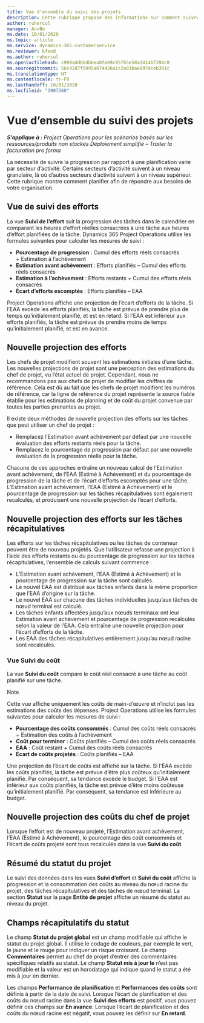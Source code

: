 ```yaml
---
title: Vue d’ensemble du suivi des projets
description: Cette rubrique propose des informations sur comment suivre la progression d’un projet et de la consommation des coûts.
author: ruhercul
manager: AnnBe
ms.date: 10/01/2020
ms.topic: article
ms.service: dynamics-365-customerservice
ms.reviewer: kfend
ms.author: ruhercul
ms.openlocfilehash: c998addbbdbbea8fe69c95f65e58a24146f394c8
ms.sourcegitcommit: 56c42d7f5995a674426a1c2a81bae897dceb391c
ms.translationtype: HT
ms.contentlocale: fr-FR
ms.lasthandoff: 10/01/2020
ms.locfileid: "3907360"
---
```

# <a name="project-tracking-overview"></a>Vue d’ensemble du suivi des projets

_**S’applique à :** Project Operations pour les scénarios basés sur les ressources/produits non stockés Déploiement simplifié – Traiter la facturation pro forma_

La nécessité de suivre la progression par rapport à une planification varie par secteur d’activité. Certains secteurs d’activité suivent à un niveau granulaire, là où d’autres secteurs d’activité suivent à un niveau supérieur. Cette rubrique montre comment planifier afin de répondre aux besoins de votre organisation.

## <a name="effort-tracking-view"></a>Vue de suivi des efforts

La vue **Suivi de l’effort** suit la progression des tâches dans le calendrier en comparant les heures d’effort réelles consacrées à une tâche aux heures d’effort planifiées de la tâche. Dynamics 365 Project Operations utilise les formules suivantes pour calculer les mesures de suivi :

- **Pourcentage de progression** : Cumul des efforts réels consacrés ÷ Estimation à l’achèvement 
- **Estimation avant achèvement** : Efforts planifiés – Cumul des efforts réels consacrés 
- **Estimation à l’achèvement** : Efforts restants + Cumul des efforts réels consacrés 
- **Écart d’efforts escomptés** : Efforts planifiés – EAA

Project Operations affiche une projection de l’écart d’efforts de la tâche. Si l’EAA excède les efforts planifiés, la tâche est prévue de prendre plus de temps qu’initialement planifié, et est en retard. Si l’EAA est inférieur aux efforts planifiés, la tâche est prévue de prendre moins de temps qu’initialement planifié, et est en avance.

## <a name="reprojecting-effort"></a>Nouvelle projection des efforts

Les chefs de projet modifient souvent les estimations initiales d’une tâche. Les nouvelles projections de projet sont une perception des estimations du chef de projet, vu l’état actuel de projet. Cependant, nous ne recommandons pas aux chefs de projet de modifier les chiffres de référence. Cela est dû au fait que les chefs de projet modifient les numéros de référence, car la ligne de référence du projet représente la source fiable établie pour les estimations de planning et de coût du projet convenue par toutes les parties prenantes au projet.

Il existe deux méthodes de nouvelle projection des efforts sur les tâches que peut utiliser un chef de projet :

- Remplacez l’Estimation avant achèvement par défaut par une nouvelle évaluation des efforts restants réels pour la tâche. 
- Remplacez le pourcentage de progression par défaut par une nouvelle évaluation de la progression réelle pour la tâche.

Chacune de ces approches entraîne un nouveau calcul de l’Estimation avant achèvement, de l’EAA (Estimé à Achèvement) et du pourcentage de progression de la tâche et de l’écart d’efforts escomptés pour une tâche. L’Estimation avant achèvement, l’EAA (Estimé à Achèvement) et le pourcentage de progression sur les tâches récapitulatives sont également recalculés, et produisent une nouvelle projection de l’écart d’efforts.

## <a name="reprojection-of-effort-on-summary-tasks"></a>Nouvelle projection des efforts sur les tâches récapitulatives

Les efforts sur les tâches récapitulatives ou les tâches de conteneur peuvent être de nouveau projetés. Que l’utilisateur refasse une projection à l’aide des efforts restants ou du pourcentage de progression sur les tâches récapitulatives, l’ensemble de calculs suivant commence :

- L’Estimation avant achèvement, l’EAA (Estimé à Achèvement) et le pourcentage de progression sur la tâche sont calculés.
- Le nouvel EAA est distribué aux tâches enfants dans la même proportion que l’EAA d’origine sur la tâche.
- Le nouvel EAA sur chacune des tâches individuelles jusqu’aux tâches de nœud terminal est calculé. 
- Les tâches enfants affectées jusqu’aux nœuds terminaux ont leur Estimation avant achèvement et pourcentage de progression recalculés selon la valeur de l’EAA. Cela entraîne une nouvelle projection pour l’écart d’efforts de la tâche. 
- Les EAA des tâches récapitulatives entièrement jusqu’au nœud racine sont recalculés.

### <a name="cost-tracking-view"></a>Vue Suivi du coût 

La vue **Suivi du coût** compare le coût réel consacré à une tâche au coût planifié sur une tâche. 

> [!NOTE]
> Cette vue affiche uniquement les coûts de main-d’œuvre et n’inclut pas les estimations des coûts des dépenses. Project Operations utilise les formules suivantes pour calculer les mesures de suivi :

- **Pourcentage des coûts consommés** : Cumul des coûts réels consacrés ÷ Estimation des coûts à l’achèvement
- **Coût pour terminer** : Coûts planifiés – Cumul des coûts réels consacrés
- **EAA** : Coût restant + Cumul des coûts réels consacrés
- **Écart de coûts projetés** : Coûts planifiés – EAA

Une projection de l’écart de coûts est affiché sur la tâche. Si l’EAA excède les coûts planifiés, la tâche est prévue d’être plus coûteux qu’initialement planifié. Par conséquent, sa tendance excède le budget. Si l’EAA est inférieur aux coûts planifiés, la tâche est prévue d’être moins coûteuse qu’initialement planifié. Par conséquent, sa tendance est inférieure au budget.

## <a name="project-managers-reprojection-of-cost"></a>Nouvelle projection des coûts du chef de projet

Lorsque l’effort est de nouveau projeté, l’Estimation avant achèvement, l’EAA (Estimé à Achèvement), le pourcentage des coût consommés et l’écart de coûts projeté sont tous recalculés dans la vue **Suivi du coût**.

## <a name="project-status-summary"></a>Résumé du statut du projet

Le suivi des données dans les vues **Suivi d’effort** et **Suivi du coût** affiche la progression et la consommation des coûts au niveau du nœud racine du projet, des tâches récapitulatives et des tâches de nœud terminal. La section **Statut** sur la page **Entité de projet** affiche un résumé du statut au niveau du projet.

## <a name="status-summary-fields"></a>Champs récapitulatifs du statut

Le champ **Statut du projet global** est un champ modifiable qui affiche le statut du projet global. Il utilise le codage de couleurs, par exemple le vert, le jaune et le rouge pour indiquer un risque croissant. Le champ **Commentaires** permet au chef de projet d’entrer des commentaires spécifiques relatifs au statut. Le champ **Statut mis à jour le** n’est pas modifiable et la valeur est un horodatage qui indique quand le statut a été mis à jour en dernier.

Les champs **Performance de planification** et **Performances des coûts** sont définis à partir de la date de suivi. Lorsque l’écart de planification et des coûts du nœud racine dans la vue **Suivi des efforts** est positif, vous pouvez définir ces champs sur **En avance**. Lorsque l’écart de planification et des coûts du nœud racine est négatif, vous pouvez les définir sur **En retard**.
